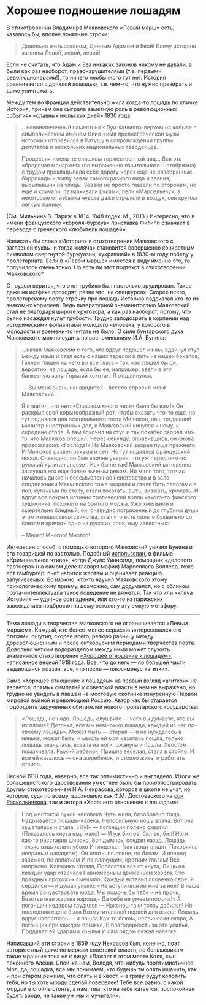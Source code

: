 # Хорошее подношение лошадям

В стихотворении Владимира Маяковского «Левый марш» есть, казалось бы, вполне понятные строки:

> Довольно жить законом,
  Данным Адамом и Евой!
  Клячу историю загоним
  Левой, левой, левой!

Если не считать, что Адам и Ева никаких законов никому не давали, а были как раз наоборот, правонарушителями (т.е. первыми революционерами!), то ничего необычного тут нет. История сравнивается с дряхлой лошадью, т.е. чем-то, что нужно презирать и даже уничтожать.

Между тем во Франции действительно жила когда-то лошадь по кличке История, причем она сыграла заметную роль в революционных событиях  «славных июльских дней» 1830 года:

> …новоиспеченный наместник <Луи-Филипп> верхом на кобыле с символическим именем Клио <имя древнегреческой музы истории> отправился в Ратушу в сопровождении группы депутатов и нескольких национальных гвардейцев.
>
> Процессия имела не слишком торжественный вид… Вся эта «бродячая монархия» (по выражению язвительного Шатобриана) с трудом прокладывала себе дорогу через еще не разобранные баррикады и толпу зевак самого разного вида и звания, высыпавших на улицы. Зеваки не просто глазели по сторонам, но еще и кричали, размахивали руками, пели «Марсельезу», а некоторые от избытка чувств даже стреляли в воздух, сея кругом легкую панику.

(См. Мильчина В. Париж в 1814-1848 годах. М., 2013.) Интересно, что в имени французского «короля-буржуа» приставка Филипп означает в переводе с греческого «любитель лошадей».

Написать бы слово «История» в стихотворении Маяковского с заглавной буквы, и тогда «кляча» становится совершенно конкретным символом свергнутой буржуазии, «укравшей» в 1830-м году победу у пролетариата. Если в «Левом марше» имеется в виду именно это, то получилось очень тонко. Но есть ли этот подтекст в стихотворении Маяковского? 

С трудом верится, что этот грубиян был настолько эрудирован. Такое даже на истфаке проходят, разве что, на спецкурсах. Скорее всего, пролетарскому поэту строчку про лошадь Историю подсказал кто-то из знакомых корифеев. Ведь литературной знаменитостью Маяковский стал не благодаря широте кругозора, а как раз наоборот, потому, что рьяно насаждал культ грубости. Трудно заподозрить в корпении над историческими фолиантами молодого человека, у которого в молодости и времени-то читать не было. О силе бунтарского духа Маяковского можно судить по воспоминаниям И.А. Бунина:

> …начал Маяковский с того, что вдруг подошел к нам, вдвинул стул между нами и стал есть с наших тарелок и пить из наших бокалов; Галлен глядел на него во все глаза – так, как глядел бы он, вероятно, на лошадь, если бы ее, например, ввели в эту банкетную залу. Горький хохотал. Я отодвинулся.
>
> — Вы меня очень ненавидите? – весело спросил меня Маяковский.
>
> Я ответил, что нет: «Слишком много чести было бы вам!» Он раскрыл свой корытообразный рот, чтобы сказать что-то еще, но тут поднялся для официального тоста Милюков, наш тогдашний министр иностранных дел, и Маяковский кинулся к нему, к середине стола. А там вскочил на стул и так похабно заорал что-то, что Милюков опешил. Через секунду, оправившись, он снова провозгласил: «Господа!» Но Маяковский заорал пуще прежнего. И Милюков развел руками и сел. Но тут поднялся французский посол. Очевидно, он был вполне уверен, что уж перед ним-то русский хулиган спасует. Как бы не так! Маяковский мгновенно заглушил его еще более зычным ревом. Но мало того, тотчас началось дикое и бессмысленное неистовство и в зале: сподвижники Маяковского тоже заорали и стали бить сапогами в пол, кулаками по столу, стали хохотать, выть, визжать, хрюкать. И вдруг все покрыл истинно трагический вопль какого-то финского художника, похожего на бритого моржа. Уже хмельной и смертельно бледный, он, очевидно потрясенный до глубины души этим излишеством свинства, стал что есть силы и буквально со слезами кричать одно из русских слов, ему известных:
>
> – Много! Многоо! Многоо!

Интересен способ, с помощью которого Маяковский унизил Бунина и его товарищей по застолью. Подобный [использован](https://youtube.com/clip/UgkxFxDrv-Bl05JVggMRyQ0lMuKn8uvNLUoA?si=krnF6Bwp4bnIlVkj), в фильме «Криминальное чтиво», когда Джулс Уиннфилд, помощник «делового партнера» (на самом деле главаря мафии) Марселласа Воллеса, тоже ест гамбургер, пьет напиток жертвы и оценивает реакцию запугиваемых. Возможно, кто-то научил Маяковского этому психологическому приему, возможно, сам додумался, но с обликом поэта-интеллектуала такое поведение не вяжется. Так что или «кляча История» — удачное совпадение, или кто-то из парижских завсегдатаев подбросил нашему остолопу эту емкую метафору.

* * *

Тема лошади в творчестве Маяковского не ограничивается «Левым маршем». Каждый, кто более-менее серьезно интересовался его стихами, ощутил, скорее всего, резкую разницу между дореволюционным и после октябрьским периодами творчества поэта. Довольно четким водоразделом между ними может служить знаменитое стихотворение [«Хорошее отношение к лошадям»](https://ru.wikisource.org/wiki/%D0%A5%D0%BE%D1%80%D0%BE%D1%88%D0%B5%D0%B5_%D0%BE%D1%82%D0%BD%D0%BE%D1%88%D0%B5%D0%BD%D0%B8%D0%B5_%D0%BA_%D0%BB%D0%BE%D1%88%D0%B0%D0%B4%D1%8F%D0%BC_(%D0%9C%D0%B0%D1%8F%D0%BA%D0%BE%D0%B2%D1%81%D0%BA%D0%B8%D0%B9)), написанное весной 1918 года. Все, что до него — по большей части выдающаяся поэзия, все, что после — плюс-минус «агитки». 

Само «Хорошее отношение к лошадям» на первый взгляд «агиткой» не является, прямых симпатий к советской власти в нем не выражено, но трудно не увидеть в павшей на мостовую скотинке изнуренную Первой мировой войной и революцией Россию. Автор как бы старается подбодрить удрученных обитателей нового пролетарского государства:

> «Лошадь, не надо.
    Лошадь, слушайте —
    чего вы думаете, что вы их плоше?
    Деточка,
    все мы немножко лошади,
    каждый из нас по-своему лошадь».
    Может быть
    — старая —
    и не нуждалась в няньке,
    может быть, и мысль ей моя казалась пошла,
    только
    лошадь
    рванулась,
    встала на ноги,
    ржанула
    и пошла.
    Хвостом помахивала.
    Рыжий ребенок.
    Пришла веселая,
    стала в стойло.
    И все ей казалось —
    она жеребенок,
    и стоило жить,
    и работать стоило.
 
Весной 1918 года, наверно, все так оптимистично и выглядело. Итоги же большевистского царствования уместнее было бы проиллюстрировать другим стихотворением Н.А. Некрасова, которое в школе не учат, но которое, судя по всему, вдохновило как Ф.М. Достоевского на [сон Раскольникова](https://www.literaturus.ru/2020/11/son-raskolnikova-o-loshadi-tekst-jepizod-fragment-otryvok.html), так и автора «Хорошего отношения к лошадям»:

> Под жестокой рукой человека
    Чуть жива, безобразно тоща,
    Надрывается лошадь-калека,
    Непосильную ношу влача.
    Вот она зашаталась и стала.
    «Ну!» — погонщик полено схватил
    (Показалось кнута ему мало) —
    И уж бил ее, бил ее, бил!
    Ноги как-то расставив широко,
    Вся дымясь, оседая назад,
    Лошадь только вздыхала глубоко
    И глядела... (так люди глядят,
    Покоряясь неправым нападкам).
    Он опять: по спине, по бокам,
    И вперед забежав, по лопаткам
    И по плачущим, кротким глазам!
    Все напрасно. Клячонка стояла,
    Полосатая вся от кнута,
    Лишь на каждый удар отвечала
    Равномерным движеньем хвоста.
    Это праздных прохожих смешило,
    Каждый вставил словечко свое,
    Я сердился — и думал уныло:
    «Не вступиться ли мне за нее?
    В наше время сочувствовать мода,
    Мы помочь бы тебе и не прочь,
    Безответная жертва народа,-
    Да себе не умеем помочь!»
    А погонщик недаром трудился —
    Наконец-таки толку добился!
    Но последняя сцена была
    Возмутительней первой для взора:
    Лошадь вдруг напряглась — и пошла
    Как-то боком, нервически скоро,
    А погонщик при каждом прыжке,
    В благодарность за эти усилья,
    Поддавал ей ударами крылья
    И сам рядом бежал налегке.

Написавший эти строки в 1859 году Некрасов был, конечно, поэт авторитетный даже по меркам советской власти, но большевикам такие мрачные тона не к лицу: «Лажает в этом месте Коля, сын покойного Алеши. Спой-ка нам, Володя, что-нибудь пооптимистичнее. Мол, да, лошадка, все мы понимаем, что будешь ты  опять ишачить, как и при старом режиме, что опять и в хвост, и в гриву будут колотить тебя, но ты хоть морду сделай повеселее! Тебе все равно, с какой мордой  в стойле стоять, а нам, тем, кто на тебе катается, поспокойнее будет: вроде, не такие уж мы и мучители».